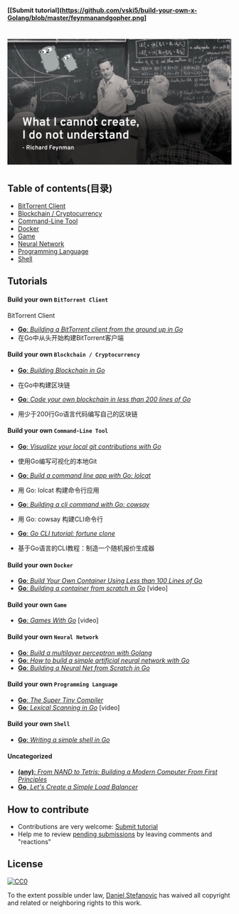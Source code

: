 **[[Submit tutorial](https://github.com/vski5/build-your-own-x-Golang/blob/master/feynmanandgopher.png]**

# ![Build your own X](feynmanandgopher.png)

## Table of contents(目录)

* [BitTorrent Client](#jump1)
* [Blockchain / Cryptocurrency](#jump2)
* [Command-Line Tool](#jump3)
* [Docker](#jump4)
* [Game](#jump5)
* [Neural Network](#jump6)
* [Programming Language](#jump7)
* [Shell](#jump8)

## Tutorials


#### <span id="jump1">Build your own `BitTorrent Client`</span>

<span id="jump1">BitTorrent Client</span>

* [**Go**: _Building a BitTorrent client from the ground up in Go_](https://blog.jse.li/posts/torrent/)
* 在Go中从头开始构建BitTorrent客户端


#### <span id="jump2">Build your own `Blockchain / Cryptocurrency`</span>

* [**Go**: _Building Blockchain in Go_](https://jeiwan.net/posts/building-blockchain-in-go-part-1/)
* 在Go中构建区块链

* [**Go**: _Code your own blockchain in less than 200 lines of Go_](https://medium.com/@mycoralhealth/code-your-own-blockchain-in-less-than-200-lines-of-go-e296282bcffc)
* 用少于200行Go语言代码编写自己的区块链



#### <span id="jump3">Build your own `Command-Line Tool`</span>

* [**Go**: _Visualize your local git contributions with Go_](https://flaviocopes.com/go-git-contributions/)
* 使用Go编写可视化的本地Git

* [**Go**: _Build a command line app with Go: lolcat_](https://flaviocopes.com/go-tutorial-lolcat/)
* 用 Go: lolcat 构建命令行应用

* [**Go**: _Building a cli command with Go: cowsay_](https://flaviocopes.com/go-tutorial-cowsay/)
* 用 Go: cowsay 构建CLI命令行

* [**Go**: _Go CLI tutorial: fortune clone_](https://flaviocopes.com/go-tutorial-fortune/)
* 基于Go语言的CLI教程：制造一个随机报价生成器



#### <span id="jump4">Build your own `Docker`</span>

* [**Go**: _Build Your Own Container Using Less than 100 Lines of Go_](https://www.infoq.com/articles/build-a-container-golang)
* [**Go**: _Building a container from scratch in Go_](https://www.youtube.com/watch?v=8fi7uSYlOdc) [video]



#### <span id="jump5">Build your own `Game`</span>

* [**Go**: _Games With Go_](https://gameswithgo.org/) [video]


#### <span id="jump6">Build your own `Neural Network`</span>

* [**Go**: _Build a multilayer perceptron with Golang_](https://made2591.github.io/posts/neuralnetwork)
* [**Go**: _How to build a simple artificial neural network with Go_](https://sausheong.github.io/posts/how-to-build-a-simple-artificial-neural-network-with-go/)
* [**Go**: _Building a Neural Net from Scratch in Go_](https://datadan.io/blog/neural-net-with-go)



#### <span id="jump7">Build your own `Programming Language`</span>


* [**Go**: _The Super Tiny Compiler_](https://github.com/hazbo/the-super-tiny-compiler)
* [**Go**: _Lexical Scanning in Go_](https://www.youtube.com/watch?v=HxaD_trXwRE) [video]


#### <span id="jump8">Build your own `Shell`</span>

* [**Go**: _Writing a simple shell in Go_](https://sj14.gitlab.io/post/2018-07-01-go-unix-shell/)



#### Uncategorized

* [**(any)**: _From NAND to Tetris: Building a Modern Computer From First Principles_](http://nand2tetris.org/)
* [**Go**, _Let's Create a Simple Load Balancer_](https://kasvith.github.io/posts/lets-create-a-simple-lb-go/)


## How to contribute 
* Contributions are very welcome: [Submit tutorial](https://github.com/danistefanovic/build-your-own-x/issues/new)
* Help me to review [pending submissions](https://github.com/danistefanovic/build-your-own-x/issues) by leaving comments and "reactions"

## License

[![CC0](http://mirrors.creativecommons.org/presskit/buttons/88x31/svg/cc-zero.svg)](https://creativecommons.org/publicdomain/zero/1.0/)

To the extent possible under law, [Daniel Stefanovic](http://twitter.com/danistefanovic) has waived all copyright and related or neighboring rights to this work.
